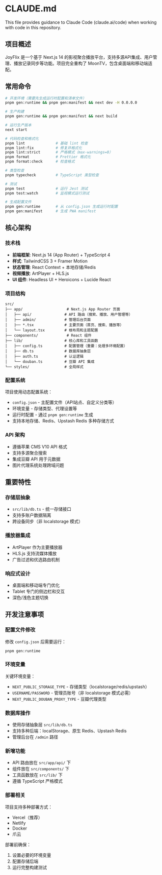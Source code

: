 # CLAUDE.md

This file provides guidance to Claude Code (claude.ai/code) when working with code in this repository.

## 项目概述

JoyFlix 是一个基于 Next.js 14 的影视聚合播放平台，支持多源API集成、用户管理、播放记录同步等功能。项目完全重构了 MoonTV，包含桌面端和移动端适配。

## 常用命令

```bash
# 开发环境（需要先生成运行时配置和清单文件）
pnpm gen:runtime && pnpm gen:manifest && next dev -H 0.0.0.0

# 生产构建
pnpm gen:runtime && pnpm gen:manifest && next build

# 运行生产版本
next start

# 代码检查和格式化
pnpm lint              # 基础 lint 检查
pnpm lint:fix          # 修复并格式化
pnpm lint:strict       # 严格模式（max-warnings=0）
pnpm format            # Prettier 格式化
pnpm format:check      # 检查格式

# 类型检查
pnpm typecheck         # TypeScript 类型检查

# 测试
pnpm test              # 运行 Jest 测试
pnpm test:watch        # 监视模式运行测试

# 生成配置文件
pnpm gen:runtime       # 从 config.json 生成运行时配置
pnpm gen:manifest      # 生成 PWA manifest
```

## 核心架构

### 技术栈
- **前端框架**: Next.js 14 (App Router) + TypeScript 4
- **样式**: TailwindCSS 3 + Framer Motion
- **状态管理**: React Context + 本地存储/Redis
- **视频播放**: ArtPlayer + HLS.js
- **UI 组件**: Headless UI + Heroicons + Lucide React

### 项目结构
```
src/
├── app/                    # Next.js App Router 页面
│   ├── api/               # API 路由（搜索、播放、用户管理等）
│   ├── admin/             # 管理后台页面
│   ├── *.tsx              # 主要页面（首页、搜索、播放等）
│   └── layout.tsx         # 根布局和主题配置
├── components/             # React 组件
├── lib/                   # 核心库和工具函数
│   ├── config.ts          # 配置管理（重要：处理多环境配置）
│   ├── db.ts              # 数据库抽象层
│   ├── auth.ts            # 认证逻辑
│   └── douban.ts          # 豆瓣 API 集成
└── styles/                # 全局样式
```

### 配置系统
项目使用动态配置系统：
- `config.json` - 主配置文件（API站点、自定义分类等）
- 环境变量 - 存储类型、代理设置等
- 运行时配置 - 通过 `pnpm gen:runtime` 生成
- 支持本地存储、Redis、Upstash Redis 多种存储方式

### API 架构
- 遵循苹果 CMS V10 API 格式
- 支持多源聚合搜索
- 集成豆瓣 API 用于元数据
- 图片代理系统处理跨域问题

## 重要特性

### 存储层抽象
- `src/lib/db.ts` - 统一存储接口
- 支持多账户数据隔离
- 跨设备同步（非 localstorage 模式）

### 播放器集成
- ArtPlayer 作为主要播放器
- HLS.js 支持流媒体播放
- 广告过滤和优选路由机制

### 响应式设计
- 桌面端和移动端专门优化
- Tablet 专门的侧边栏和交互
- 深色/浅色主题切换

## 开发注意事项

### 配置文件修改
修改 `config.json` 后需要运行：
```bash
pnpm gen:runtime
```

### 环境变量
关键环境变量：
- `NEXT_PUBLIC_STORAGE_TYPE` - 存储类型（localstorage/redis/upstash）
- `USERNAME/PASSWORD` - 管理员账号（非 localstorage 模式必需）
- `NEXT_PUBLIC_DOUBAN_PROXY_TYPE` - 豆瓣代理类型

### 数据库操作
- 使用存储抽象层 `src/lib/db.ts`
- 支持多种后端：localStorage、原生 Redis、Upstash Redis
- 管理后台在 `/admin` 路径

### 新增功能
- API 路由放在 `src/app/api/` 下
- 组件放在 `src/components/` 下
- 工具函数放在 `src/lib/` 下
- 遵循 TypeScript 严格模式

### 部署相关
项目支持多种部署方式：
- Vercel（推荐）
- Netlify
- Docker
- 爪云

部署前确保：
1. 设置必要的环境变量
2. 配置存储后端
3. 运行完整构建测试